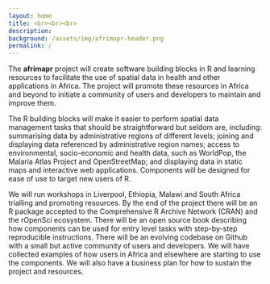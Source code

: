```yaml
---
layout: home
title: <br><br><br>
description: 
background: /assets/img/afrimapr-header.png
permalink: /
---
```


The **afrimapr** project will create software building blocks in R and learning resources to facilitate the use of spatial data in health and other applications in Africa. The project will promote these resources in Africa and beyond to initiate a community of users and developers to maintain and improve them. 

The R building blocks will make it easier to perform spatial data management tasks that should be straightforward but seldom are, including: summarising data by administrative regions of different levels; joining and displaying data referenced by administrative region names; access to environmental, socio-economic and health data, such as WorldPop, the Malaria Atlas Project and OpenStreetMap; and displaying data in static maps and interactive web applications. Components will be designed for ease of use to target new users of R.

We will run workshops in Liverpool, Ethiopia, Malawi and South Africa trialling and promoting resources. By the end of the project there will be an R package accepted to the Comprehensive R Archive Network (CRAN) and the rOpenSci ecosystem. There will be an open source book describing how components can be used for entry level tasks with step-by-step reproducible instructions. There will be an evolving codebase on Github with a small but active community of users and developers. We will have collected examples of how users in Africa and elsewhere are starting to use the components. We will also have a business plan for how to sustain the project and resources.


